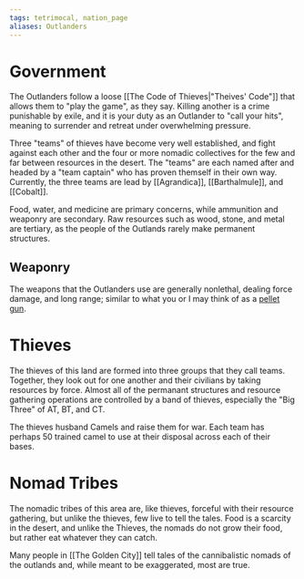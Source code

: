```yaml
---
tags: tetrimocal, nation_page
aliases: Outlanders
---
```

# Government

The Outlanders follow a loose [[The Code of Thieves|"Theives' Code"]] that allows them to "play the game", as they say. Killing another is a crime punishable by exile, and it is your duty as an Outlander to "call your hits", meaning to surrender and retreat under overwhelming pressure. 

Three "teams" of thieves have become very well established, and fight against each other and the four or more nomadic collectives for the few and far between resources in the desert. The "teams" are each named after and headed by a "team captain" who has proven themself in their own way. Currently, the three teams are lead by [[Agrandica]], [[Barthalmule]], and [[Cobalt]].

Food, water, and medicine are primary concerns, while ammunition and weaponry are secondary. Raw resources such as wood, stone, and metal are tertiary, as the people of the Outlands rarely make permanent structures.

## Weaponry
The weapons that the Outlanders use are generally nonlethal, dealing force damage, and long range; similar to what you or I may think of as a [pellet gun](https://www.evike.com/).

# Thieves
The thieves of this land are formed into three groups that they call teams. Together, they look out for one another and their civilians by taking resources by force. Almost all of the permanant structures and resource gathering operations are controlled by a band of thieves, especially the "Big Three" of AT, BT, and CT.

The thieves husband Camels and raise them for war. Each team has perhaps 50 trained camel to use at their disposal across each of their bases.

# Nomad Tribes
The nomadic tribes of this area are, like thieves, forceful with their resource gathering, but unlike the thieves, few live to tell the tales. Food is a scarcity in the desert, and unlike the Thieves, the nomads do not grow their food, but rather eat whatever they can catch.

Many people in [[The Golden City]] tell tales of the cannibalistic nomads of the outlands and, while meant to be exaggerated, most are true.
